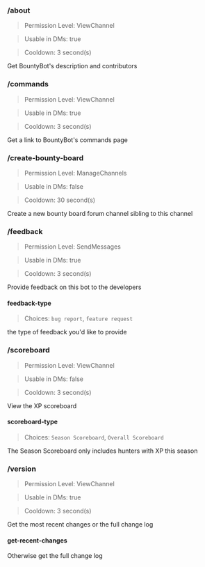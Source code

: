 ### /about
> Permission Level: ViewChannel

> Usable in DMs: true

> Cooldown: 3 second(s)

Get BountyBot's description and contributors
### /commands
> Permission Level: ViewChannel

> Usable in DMs: true

> Cooldown: 3 second(s)

Get a link to BountyBot's commands page
### /create-bounty-board
> Permission Level: ManageChannels

> Usable in DMs: false

> Cooldown: 30 second(s)

Create a new bounty board forum channel sibling to this channel
### /feedback
> Permission Level: SendMessages

> Usable in DMs: true

> Cooldown: 3 second(s)

Provide feedback on this bot to the developers
#### feedback-type
> Choices: `bug report`, `feature request`

the type of feedback you'd like to provide
### /scoreboard
> Permission Level: ViewChannel

> Usable in DMs: false

> Cooldown: 3 second(s)

View the XP scoreboard
#### scoreboard-type
> Choices: `Season Scoreboard`, `Overall Scoreboard`

The Season Scoreboard only includes hunters with XP this season
### /version
> Permission Level: ViewChannel

> Usable in DMs: true

> Cooldown: 3 second(s)

Get the most recent changes or the full change log
#### get-recent-changes
Otherwise get the full change log
